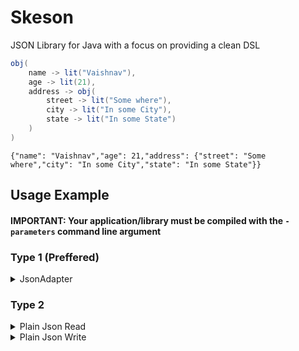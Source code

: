 
# Skeson
JSON Library for Java with a focus on providing a clean DSL


```java
obj(
    name -> lit("Vaishnav"),
    age -> lit(21),
    address -> obj(
        street -> lit("Some where"),
        city -> lit("In some City"),
        state -> lit("In some State")
    )
)
```
```
{"name": "Vaishnav","age": 21,"address": {"street": "Some where","city": "In some City","state": "In some State"}}
```

## Usage Example

#### IMPORTANT: Your application/library must be compiled with the `-parameters` command line argument

### Type 1 (Preffered)
<details>
  <summary>JsonAdapter</summary>
  
  ```java
class Human {
    private final String name;
    private final int age;
    private final int height;

    Human(String name, int age, int height) {
        this.name = name;
        this.age = age;
        this.height = height;
    }

    public String getName() {
        return name;
    }

    public int getAge() {
        return age;
    }

    public int getHeight() {
        return height;
    }

    @Override
    public boolean equals(final Object o) {
        if (this == o) return true;
        if (o == null || getClass() != o.getClass()) return false;
        final Human human = (Human) o;
        return getAge() == human.getAge() && getHeight() == human.getHeight() && Objects.equals(getName(), human.getName());
    }

    @Override
    public int hashCode() {
        return Objects.hash(getName(), getAge(), getHeight());
    }
}

class HumanJsonAdapter implements JsonAdapter < Human > {

    @Override
    public JsonNode toJson(final Human object) {
        final String objectName = object.getName();
        final int objectAge = object.getAge();
        final int objectHeight = object.getHeight();
        return obj(
            name - > lit(objectName),
            age - > lit(objectAge),
            height - > lit(objectHeight)
        );
    }

    @Override
    public Human fromJson(final Consumer < JsonNode > readNode) {
        final LiteralReadingJsonNode < String > nameMatcher = matchString();
        final LiteralReadingJsonNode < Number > ageMatcher = matchNumber();
        final LiteralReadingJsonNode < Number > heightMatcher = matchNumber();
        readNode.accept(obj(
            name - > nameMatcher,
            age - > ageMatcher,
            height - > heightMatcher
        ));
        return new Human(nameMatcher.getValue(), ageMatcher.getValue().intValue(), heightMatcher.getValue().intValue());
    }
}
```
</details>


### Type 2
<details>
  <summary>Plain Json Read</summary>
  
 ```java
final JsonNode node = obj(
    name -> lit("Vaishnav"),
    age -> lit(21),
    address -> obj(
        street -> lit("Some where"),
        city -> lit("In some City"),
        state -> lit("In some State")
    )
);
System.out.println(node);
```

</details>

  <details>
  <summary>Plain Json Write</summary>
  
 ```java
final JsonNode node = obj(
    name -> lit("Vaishnav"),
    age -> lit(21),
    address -> obj(
        street -> lit("Some where"),
        city -> lit("In some City"),
        state -> lit("In some State")
    )
);
System.out.println(node);
```

</details>
